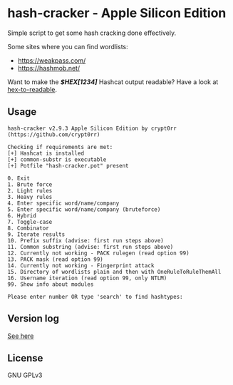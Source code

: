 # hash-cracker - Apple Silicon Edition

Simple script to get some hash cracking done effectively.

Some sites where you can find wordlists:

* <https://weakpass.com/>
* <https://hashmob.net/>

Want to make the ***$HEX[1234]*** Hashcat output readable? Have a look at [hex-to-readable](https://github.com/crypt0rr/hex-to-readable).

## Usage

```plain
hash-cracker v2.9.3 Apple Silicon Edition by crypt0rr (https://github.com/crypt0rr)

Checking if requirements are met:
[+] Hashcat is installed
[+] common-substr is executable
[+] Potfile "hash-cracker.pot" present

0. Exit
1. Brute force
2. Light rules
3. Heavy rules
4. Enter specific word/name/company
5. Enter specific word/name/company (bruteforce)
6. Hybrid
7. Toggle-case
8. Combinator
9. Iterate results
10. Prefix suffix (advise: first run steps above)
11. Common substring (advise: first run steps above)
12. Currently not working - PACK rulegen (read option 99)
13. PACK mask (read option 99)
14. Currently not working - Fingerprint attack
15. Directory of wordlists plain and then with OneRuleToRuleThemAll
16. Username iteration (read option 99, only NTLM)
99. Show info about modules

Please enter number OR type 'search' to find hashtypes:
```

## Version log

[See here](VERSION.md)

## License

GNU GPLv3
